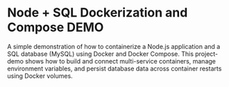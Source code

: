 # Node + SQL Dockerization and Compose DEMO
A simple demonstration of how to containerize a Node.js application and a SQL database (MySQL) using Docker and Docker Compose. This project-demo shows how to build and connect multi-service containers, manage environment variables, and persist database data across container restarts using Docker volumes.
